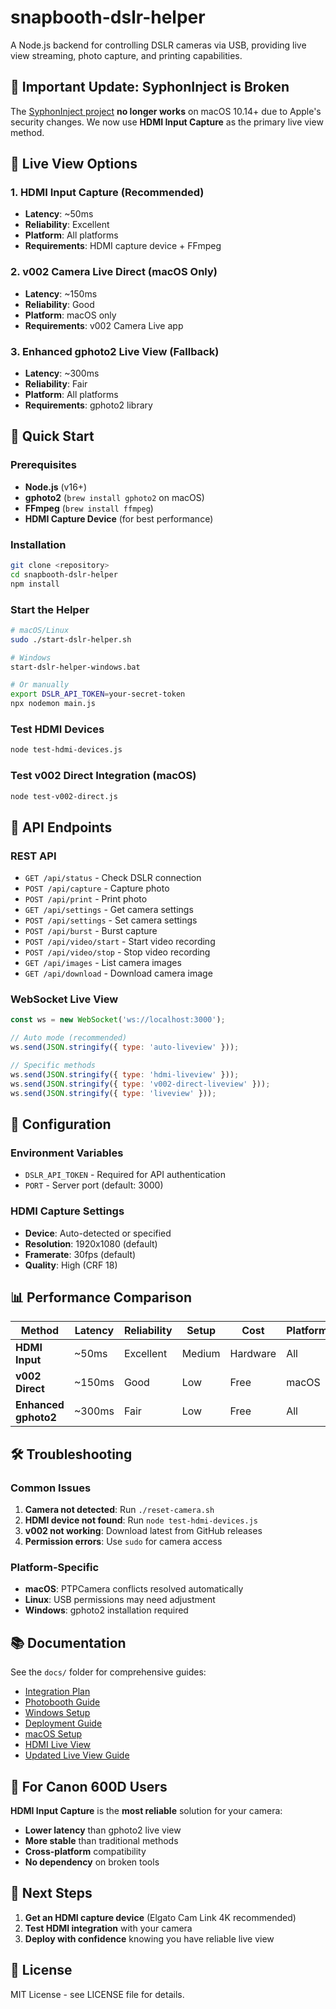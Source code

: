 # snapbooth-dslr-helper

A Node.js backend for controlling DSLR cameras via USB, providing live view streaming, photo capture, and printing capabilities.

## 🚨 **Important Update: SyphonInject is Broken**

The [SyphonInject project](https://github.com/zakk4223/SyphonInject) **no longer works** on macOS 10.14+ due to Apple's security changes. We now use **HDMI Input Capture** as the primary live view method.

## 🎯 **Live View Options**

### **1. HDMI Input Capture (Recommended)**
- **Latency**: ~50ms
- **Reliability**: Excellent
- **Platform**: All platforms
- **Requirements**: HDMI capture device + FFmpeg

### **2. v002 Camera Live Direct (macOS Only)**
- **Latency**: ~150ms
- **Reliability**: Good
- **Platform**: macOS only
- **Requirements**: v002 Camera Live app

### **3. Enhanced gphoto2 Live View (Fallback)**
- **Latency**: ~300ms
- **Reliability**: Fair
- **Platform**: All platforms
- **Requirements**: gphoto2 library

## 🚀 Quick Start

### Prerequisites
- **Node.js** (v16+)
- **gphoto2** (`brew install gphoto2` on macOS)
- **FFmpeg** (`brew install ffmpeg`)
- **HDMI Capture Device** (for best performance)

### Installation
```bash
git clone <repository>
cd snapbooth-dslr-helper
npm install
```

### Start the Helper
```bash
# macOS/Linux
sudo ./start-dslr-helper.sh

# Windows
start-dslr-helper-windows.bat

# Or manually
export DSLR_API_TOKEN=your-secret-token
npx nodemon main.js
```

### Test HDMI Devices
```bash
node test-hdmi-devices.js
```

### Test v002 Direct Integration (macOS)
```bash
node test-v002-direct.js
```

## 📡 API Endpoints

### REST API
- `GET /api/status` - Check DSLR connection
- `POST /api/capture` - Capture photo
- `POST /api/print` - Print photo
- `GET /api/settings` - Get camera settings
- `POST /api/settings` - Set camera settings
- `POST /api/burst` - Burst capture
- `POST /api/video/start` - Start video recording
- `POST /api/video/stop` - Stop video recording
- `GET /api/images` - List camera images
- `GET /api/download` - Download camera image

### WebSocket Live View
```javascript
const ws = new WebSocket('ws://localhost:3000');

// Auto mode (recommended)
ws.send(JSON.stringify({ type: 'auto-liveview' }));

// Specific methods
ws.send(JSON.stringify({ type: 'hdmi-liveview' }));
ws.send(JSON.stringify({ type: 'v002-direct-liveview' }));
ws.send(JSON.stringify({ type: 'liveview' }));
```

## 🔧 Configuration

### Environment Variables
- `DSLR_API_TOKEN` - Required for API authentication
- `PORT` - Server port (default: 3000)

### HDMI Capture Settings
- **Device**: Auto-detected or specified
- **Resolution**: 1920x1080 (default)
- **Framerate**: 30fps (default)
- **Quality**: High (CRF 18)

## 📊 Performance Comparison

| Method | Latency | Reliability | Setup | Cost | Platform |
|--------|---------|-------------|-------|------|----------|
| **HDMI Input** | ~50ms | Excellent | Medium | Hardware | All |
| **v002 Direct** | ~150ms | Good | Low | Free | macOS |
| **Enhanced gphoto2** | ~300ms | Fair | Low | Free | All |

## 🛠️ Troubleshooting

### Common Issues
1. **Camera not detected**: Run `./reset-camera.sh`
2. **HDMI device not found**: Run `node test-hdmi-devices.js`
3. **v002 not working**: Download latest from GitHub releases
4. **Permission errors**: Use `sudo` for camera access

### Platform-Specific
- **macOS**: PTPCamera conflicts resolved automatically
- **Linux**: USB permissions may need adjustment
- **Windows**: gphoto2 installation required

## 📚 Documentation

See the `docs/` folder for comprehensive guides:
- [Integration Plan](docs/INTEGRATION_PLAN.md)
- [Photobooth Guide](docs/PHOTOBOOTH_GUIDE.md)
- [Windows Setup](docs/WINDOWS_SETUP.md)
- [Deployment Guide](docs/DEPLOYMENT.md)
- [macOS Setup](docs/README_macOS.md)
- [HDMI Live View](docs/HDMI_LIVEVIEW.md)
- [Updated Live View Guide](docs/UPDATED_LIVEVIEW_GUIDE.md)

## 🎯 **For Canon 600D Users**

**HDMI Input Capture** is the **most reliable** solution for your camera:
- **Lower latency** than gphoto2 live view
- **More stable** than traditional methods
- **Cross-platform** compatibility
- **No dependency** on broken tools

## 🚀 **Next Steps**

1. **Get an HDMI capture device** (Elgato Cam Link 4K recommended)
2. **Test HDMI integration** with your camera
3. **Deploy with confidence** knowing you have reliable live view

## 📄 License

MIT License - see LICENSE file for details.

